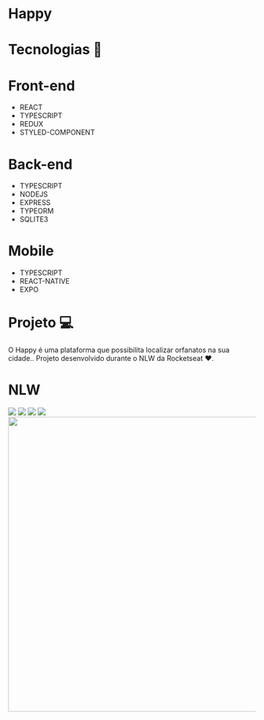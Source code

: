 # Happy

# Tecnologias 🤖

# Front-end
- REACT
- TYPESCRIPT
- REDUX
- STYLED-COMPONENT

# Back-end
- TYPESCRIPT
- NODEJS
- EXPRESS
- TYPEORM
- SQLITE3

# Mobile
- TYPESCRIPT
- REACT-NATIVE
- EXPO

# Projeto 💻

O Happy é uma plataforma que possibilita localizar orfanatos na sua cidade..
Projeto desenvolvido durante o NLW da Rocketseat ❤️.

# NLW

<img src="https://i.imgur.com/yGXe3TX.png"/>

<img src="https://i.imgur.com/KH1kBUK.png"/>

<img src="https://i.imgur.com/WTIwpeq.png"/>

<img src="https://i.imgur.com/Y9Nj0pg.png"/>

<img src="https://i.imgur.com/UAJCdHU.png" height="600"/>
